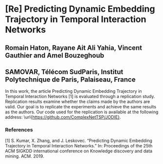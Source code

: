 # [Re] Predicting Dynamic Embedding Trajectory in Temporal Interaction Networks
## Romain Haton, Rayane Ait Ali Yahia, Vincent Gauthier and Amel Bouzeghoub 
## SAMOVAR, Télécom SudParis, Institut Polytechnique de Paris, Palaiseau, France

In this work, the article Predicting Dynamic Embedding Trajectory in Temporal Interaction Networks [1] is evaluated through a replication study. Replication results examine whether the claims made by the authors are valid. Our goal is to replicate the experiments and achieve the same results as the authors. Our code used for the replication is available at the following address: \url{https://github.com/ComplexNetTSP/JODIE}.

### References
[1] S. Kumar, X. Zhang, and J. Leskovec. “Predicting Dynamic Embedding Trajectory in Temporal Interaction Networks.” In: Proceedings of the 25th ACM SIGKDD international conference on Knowledge discovery and data mining. ACM. 2019.